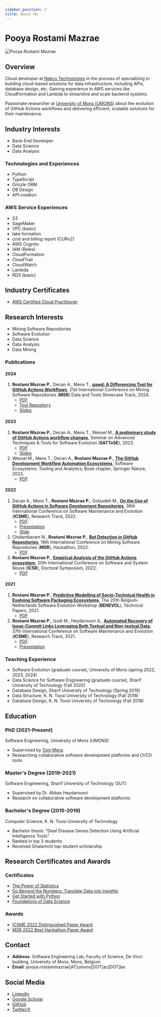 ```yaml
---
sidebar_position: 2
title: About Me
---
```


# Pooya Rostami Mazrae

![Pooya Rostami Mazrae](./../static/img/profile.jpg)

## Overview

Cloud developer at [Nekco Technologies](https://www.necko.tech/homepage) in the process of specializing in building cloud-based solutions for data infrastructure, 
including APIs, database design, etc. 
Gaining experience in AWS services like CloudFormation and Lambda to streamline and scale backend systems.

Passionate researcher at [University of Mons (UMONS)](https://web.umons.ac.be/en/) about the evolution of GitHub Actions workflows and delivering efficient, 
scalable solutions for their maintenance.

## Industry Interests
- Back-End Developer
- Data Science
- Data Analysis

### Technologies and Experiences
- Python
- TypeScript
- Drizzle ORM
- DB Design
- API creation

### AWS Service Experiences
- S3
- SageMaker
- VPC (basic)
- lake formation
- cost and billing report (CURv2)
- AWS Cognito
- IAM (Roles)
- CloudFormation
- CloudTrail
- CloudWatch
- Lambda
- RDS (basic)


## Industry Certificates
- [AWS Certified Cloud Practitioner](https://www.credly.com/badges/42d89f68-b12b-4b50-b38c-3f5fb79423bf/linked_in_profile)

## Research Interests
- Mining Software Repositories
- Software Evolution
- Data Science
- Data Analysis
- Data Mining

### Publications

#### 2024
1. **Rostami Mazrae P.**, Decan A., Mens T., [**gawd: A Differencing Tool for GitHub Actions Workflows**](https://dl.acm.org/doi/10.1145/3643991.3644873), 21st International Conference on Mining Software Repositories (**MSR**) Data and Tools Showcase Track, 2024.
   - [PDF](../static/papers/MSR_2024_gawd%20A%20Differencing%20Tool%20for%20GitHub%20Actions%20Workflows.pdf)
   - [Tool Repository](https://github.com/pooya-rostami/gawd)
   - [Slides](https://www.slideshare.net/slideshow/gawd-a-differencing-tool-for-github-actions-workflows-pdf/267498306)

#### 2023
1. **Rostami Mazrae P.**, Decan A., Mens T., Wessel M., [**A preliminary study of GitHub Actions workflow changes**](https://ceur-ws.org/Vol-3483/paper8.pdf), Seminar on Advanced Techniques & Tools for Software Evolution (**SATToSE**), 2023.
   - [PDF](../static/papers/Sattose_2023_A%20Preliminary%20Study%20of%20GitHub%20Actions%20Workflow%20Changes.pdf)
   - [Slides](https://www.slideshare.net/pooyarostamimazrae/a-preliminary-study-of-github-actions-workflow-changes-pptx)
2. Wessel M., Mens T., Decan A., **Rostami Mazrae P.**, [**The GitHub Development Workflow Automation Ecosystems**](https://link.springer.com/chapter/10.1007/978-3-031-36060-2_8), Software Ecosystems: Tooling and Analytics, Book chapter, Springer Nature, 2023.
   - [PDF](../static/papers/Springer_2023_bookChapter.pdf)

#### 2022
1. Decan A., Mens T., **Rostami Mazrae P.**, Golzadeh M., [**On the Use of GitHub Actions in Software Development Repositories**](https://doi.org/10.1109/ICSME55016.2022.00029), 38th International Conference on Software Maintenance and Evolution (**ICSME**), Research Track, 2022.
   - [PDF](../static/papers/EMSE_2023_OnTheUsageCoUsageAndMigrationOfCICDTools.pdf)
   - [Presentation](https://youtu.be/SZewWstcSMk)
   - [Slide](https://www.slideshare.net/pooyarostamimazrae/icsme20222pdf)
2. Chidambaram N., **Rostami Mazrae P.**, [**Bot Detection in GitHub Repositories**](https://dl.acm.org/doi/10.1145/3524842.3528520), 19th International Conference on Mining Software Repositories (**MSR**), Hackathon, 2022.
   - [PDF](../static/papers/MSR_hackathon_2022_BotDetectionInGitHubRepository.pdf)
3. **Rostami Mazrae P.**, [**Empirical Analysis of the GitHub Actions ecosystem**](https://icsr2022v2.wp.imt.fr/files/2022/06/ICSR_DS_2022_RostamiMazraeEtAl.pdf), 20th International Conference on Software and System Reuse (**ICSR**), Doctoral Symposium, 2022.
   - [PDF](../static/papers/ICSR_DS_2022_EmpiricalAnalysisOfTheGitHubActionsEcosystem.pdf)

#### 2021
1. **Rostami Mazrae P.**, [**Predictive Modelling of Socio-Technical Health in Evolving Software Packaging Ecosystems**](http://ceur-ws.org/Vol-3071/paper11.pdf), The 20th Belgium-Netherlands Software Evolution Workshop (**BENEVOL**), Technical Papers, 2021.
   - [PDF](../static/papers/BENEVOL_2021_PredictiveModellingOfSocioTechnicalHealthInEvolvingSoftwarePackagingEcosystem.pdf)
2. **Rostami Mazrae P.**, Izadi M., Heydarnoori A., [**Automated Recovery of Issue-Commit Links Leveraging Both Textual and Non-textual Data**](https://doi.org/10.1109/ICSME52107.2021.00030), 37th International Conference on Software Maintenance and Evolution (**ICSME**), Research Track, 2021.  
   - [PDF](../static/papers/ICSME_2021_AutomatedRecoveryOfIssueCommitLinks.pdf)
   - [Presentation](https://youtu.be/WIIvoYicJ9k)
            

### Teaching Experience
- Software Evolution (graduate course), University of Mons (spring 2022, 2023, 2024)
- Data Science for Software Engineering (graduate course), Sharif University of Technology (Fall 2020)
- Database Design, Sharif University of Technology (Spring 2019)
- Data Structure, K. N. Toosi University of Technology (Fall 2018)
- Database Design, K. N. Toosi University of Technology (Fall 2018)


## Education

### PhD (2021-Present)
Software Engineering, University of Mons (UMONS)
- Supervised by [Tom Mens](https://scholar.google.com/citations?user=5RJe8dsAAAAJ&hl=en&oi=ao)
- Researching collaborative software development platforms and CI/CD tools

### Master's Degree (2019-2021)
Software Engineering, Sharif University of Technology (SUT)
- Supervised by Dr. Abbas Heydarnoori
- Research on collaborative software development platforms

### Bachelor's Degree (2015-2019)
Computer Science, K. N. Toosi University of Technology
- Bachelor thesis: "Deaf Disease Genes Detection Using Artificial Intelligence Tools"
- Ranked in top 3 students
- Received Ghalamchi top-student scholarship

## Research Certificates and Awards

### Certificates
- [The Power of Statistics](../static/awards_certificates/4_Coursera_The%20Power%20of%20Statistics.pdf)
- [Go Beyond the Numbers: Translate Data into Insights](../static/awards_certificates/3_Coursera_Go%20Beyond%20the%20Numbers%20Translate%20Data%20into%20Insights.pdf)
- [Get Started with Python](../static/awards_certificates/2_Coursera_Get%20Started%20with%20Python.pdf)
- [Foundations of Data Science](../static/awards_certificates/1_Coursera_Foundations%20of%20Data%20Science.pdf)

### Awards
- [ICSME 2022 Distinguished Paper Award](../static/awards_certificates/ICSME22-award-distinguished-paper.pdf)
- [MSR 2022 Best Hackathon Paper Award](../static/awards_certificates/msr22-awards-hackathon-signed.pdf)

## Contact

- **Address**: Software Engineering Lab, Faculty of Science, De Vinci building, University of Mons, Mons, Belgium
- **Email**: pooya.rostamimazrae[AT]umons[DOT]ac[DOT]be

## Social Media

- [LinkedIn](https://linkedin.com/in/pooya-rostami)
- [Google Scholar](https://scholar.google.com/citations?user=FRhphAoAAAAJ&hl=en)
- [GitHub](https://github.com/pooya-rostami)
- [Twitter/X](https://twitter.com/Pooya_r_m)

